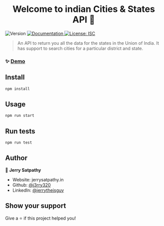 <h1 align="center">Welcome to indian Cities & States API 👋</h1>
<p>
  <img alt="Version" src="https://img.shields.io/badge/version-2.0.0-blue.svg?cacheSeconds=2592000" />
  <a href="http://doc-url-here" target="_blank">
    <img alt="Documentation" src="https://img.shields.io/badge/documentation-yes-brightgreen.svg" />
  </a>
  <a href="#" target="_blank">
    <img alt="License: ISC" src="https://img.shields.io/badge/License-ISC-yellow.svg" />
  </a>
</p>

> An API to return you all the data for the states in the Union of India. It has support to search cities for a particular district and state.

### ✨ [Demo](https://demog-goes-here)

## Install

```sh
npm install
```

## Usage

```sh
npm run start
```

## Run tests

```sh
npm run test
```

## Author

👤 **Jerry Satpathy**

- Website: jerrysatpathy.in
- Github: [@j3rry320](https://github.com/j3rry320)
- LinkedIn: [@jerrythejsguy ](https://linkedin.com/in/jerrythejsguy)

## Show your support

Give a ⭐️ if this project helped you!
